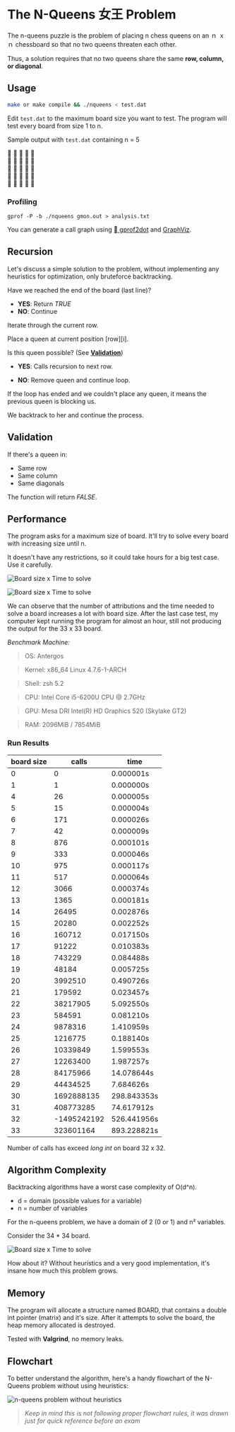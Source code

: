 # The N-Queens 女王 Problem

The n-queens puzzle is the problem of placing n chess queens on an ｎ ｘ ｎ chessboard so that no two queens threaten each other. 

Thus, a solution requires that no two queens share the same **row, column, or diagonal**.

## Usage

```bash
make or make compile && ./nqueens < test.dat
```

Edit ```test.dat``` to the maximum board size you want to test. 
The program will test every board from size 1 to n.

Sample output with ```test.dat``` containing n = 5

      
      
      
      
      


### Profiling

```shell
gprof -P -b ./nqueens gmon.out > analysis.txt
``` 

You can generate a call graph using [ gprof2dot](https://github.com/jrfonseca/gprof2dot) and [GraphViz](http://www.graphviz.org/).

## Recursion

Let's discuss a simple solution to the problem, without implementing any heuristics for optimization, only bruteforce 
backtracking.

Have we reached the end of the board (last line)?
* **YES**: Return *TRUE*
* **NO**: Continue

Iterate through the current row.

Place a queen at current position [row][i].

Is this queen possible? (See [**Validation**](https://github.com/felipecustodio/algorithms/new/master/backtracking/nqueens#validation))

  * **YES**: Calls recursion to next row.
  
  * **NO**: Remove queen and continue loop.
 
If the loop has ended and we couldn't place any queen, it means the previous queen is blocking us.

We backtrack to her and continue the process.
 
## Validation

If there's a queen in:
* Same row
* Same column
* Same diagonals

The function will return *FALSE*.

## Performance

The program asks for a maximum size of board. It'll try to solve every board with increasing size until n.

It doesn't have any restrictions, so it could take hours for a big test case. Use it carefully.


![Board size x Time to solve](http://i.imgur.com/82BNHJ3.png)

![Board size x Time to solve](http://i.imgur.com/b8yzF41.png)


We can observe that the number of attributions and the time needed to solve a board increases a lot with board size.
After the last case test, my computer kept running the program for almost an hour, still not producing the output for the 33 x 33 board. 

*Benchmark Machine:* 

> OS: Antergos

> Kernel: x86_64 Linux 4.7.6-1-ARCH

> Shell: zsh 5.2

> CPU: Intel Core i5-6200U CPU @ 2.7GHz

> GPU: Mesa DRI Intel(R) HD Graphics 520 (Skylake GT2)

> RAM: 2096MiB / 7854MiB

### Run Results

| board size | calls       | time        |
|------------|-------------|-------------|
| 0          | 0           | 0.000001s   |
| 1          | 1           | 0.000000s   |
| 4          | 26          | 0.000005s   |
| 5          | 15          | 0.000004s   |
| 6          | 171         | 0.000026s   |
| 7          | 42          | 0.000009s   |
| 8          | 876         | 0.000101s   |
| 9          | 333         | 0.000046s   |
| 10         | 975         | 0.000117s   |
| 11         | 517         | 0.000064s   |
| 12         | 3066        | 0.000374s   |
| 13         | 1365        | 0.000181s   |
| 14         | 26495       | 0.002876s   |
| 15         | 20280       | 0.002252s   |
| 16         | 160712      | 0.017150s   |
| 17         | 91222       | 0.010383s   |
| 18         | 743229      | 0.084488s   |
| 19         | 48184       | 0.005725s   |
| 20         | 3992510     | 0.490726s   |
| 21         | 179592      | 0.023457s   |
| 22         | 38217905    | 5.092550s   |
| 23         | 584591      | 0.081210s   |
| 24         | 9878316     | 1.410959s   |
| 25         | 1216775     | 0.188140s   |
| 26         | 10339849    | 1.599553s   |
| 27         | 12263400    | 1.987257s   |
| 28         | 84175966    | 14.078644s  |
| 29         | 44434525    | 7.684626s   |
| 30         | 1692888135  | 298.843353s |
| 31         | 408773285   | 74.617912s  |
| 32         | -1495242192 | 526.441956s |
| 33         | 323601164   | 893.228821s |

Number of calls has exceed *long int* on board 32 x 32.

## Algorithm Complexity

Backtracking algorithms have a worst case complexity of O(d^n).
* d = domain (possible values for a variable)
* n = number of variables

For the n-queens problem, we have a domain of 2 (0 or 1) and n² variables.

Consider the 34 * 34 board.

![Board size x Time to solve](https://www5a.wolframalpha.com/Calculate/MSP/MSP3991f5h01dgcf77819100002275f3a04ecb8865?MSPStoreType=image/gif&s=37)

How about it? Without heuristics and a very good implementation, it's insane how much this problem grows.


## Memory

The program will allocate a structure named BOARD, that contains a double int pointer (matrix) and it's size.
After it attempts to solve the board, the heap memory allocated is destroyed.

Tested with **Valgrind**, no memory leaks.

## Flowchart

To better understand the algorithm, here's a handy flowchart of the N-Queens problem without using heuristics:


![n-queens problem without heuristics](https://s17.postimg.org/nm73d06pb/nqueens.png)
 

>*Keep in mind this is not following proper flowchart rules, it was drawn just for quick reference before an exam*
